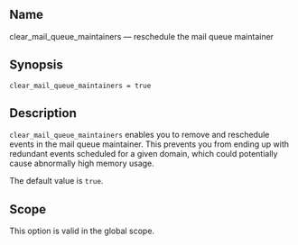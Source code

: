 <a name="conf.ref.clear_mail_queue_maintainers"></a>
## Name

clear_mail_queue_maintainers — reschedule the mail queue maintainer

## Synopsis

`clear_mail_queue_maintainers = true`

<a name="idp23860736"></a>
## Description

`clear_mail_queue_maintainers` enables you to remove and reschedule events in the mail queue maintainer. This prevents you from ending up with redundant events scheduled for a given domain, which could potentially cause abnormally high memory usage.

The default value is `true`.

<a name="idp23865584"></a>
## Scope

This option is valid in the global scope.
